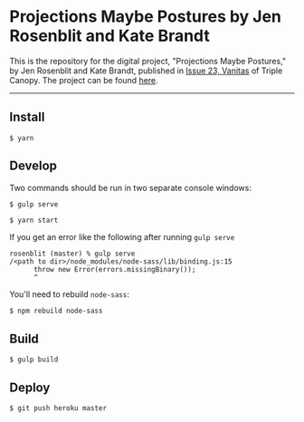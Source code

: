 
# Projections Maybe Postures by Jen Rosenblit and Kate Brandt

This is the repository for the digital project, "Projections Maybe Postures," by Jen Rosenblit and Kate Brandt, published in [Issue 23, Vanitas](https://www.canopycanopycanopy.com/issues#23) of Triple Canopy. The project can be found [here](https://www.canopycanopycanopy.com/contents/projections-maybe-postures).

***

## Install

```
$ yarn
```

## Develop

Two commands should be run in two separate console windows:

```
$ gulp serve
```

```
$ yarn start
```

If you get an error like the following after running `gulp serve`

```
rosenblit (master) % gulp serve
/<path to dir>/node_modules/node-sass/lib/binding.js:15
      throw new Error(errors.missingBinary());
      ^
```

You'll need to rebuild `node-sass`:

```bash
$ npm rebuild node-sass
```

## Build

```
$ gulp build
```

## Deploy

```
$ git push heroku master
```

